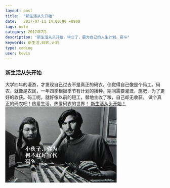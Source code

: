 ```yaml
---
layout: post
title:  "新生活从头开始"
date:   2017-07-11 14:00:00 +0800
tags: note
category: 2017年7月
description: "新生活从头开始，毕业了，要为自己的人生计划，奋斗"
keywords: 新生活,码农,计划
type: coding
user: kevis
---
```


### 新生活从头开始


   大学四年的漫游，才发现自己过去不是真正的码农，倒觉得自己像是个码工。码农，就像是农民，一年四季根据季节有计划的播种，期间需要灌溉，施肥，为了更好的收获。码工呢，就好像以前的短工，替地主收了粮，自己却无收获。
   做个真正的码农吧！热爱生活，热爱码农的世界！
  [新生活从头开始！](https://www.douban.com/people/159738069/)
 ![小伙子，你为何不好好写代码？](/images/coding.jpg) 


